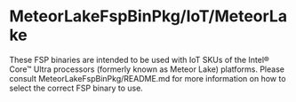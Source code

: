 # MeteorLakeFspBinPkg/IoT/MeteorLake
These FSP binaries are intended to be used with IoT SKUs of the Intel® Core™ Ultra processors (formerly known as Meteor Lake) platforms. Please consult MeteorLakeFspBinPkg/README.md for more information on how to select the correct FSP binary to use.